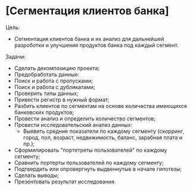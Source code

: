 # [Сегментация клиентов банка]

Цель:
- Сегментация клиентов банка и их анализ для дальнейшей разроботки и улучшения продуктов банка под каждый сегмент.

Задачи:
- Сделать декомпозицию проекта;
- Предобработать данные:
- Поиск и работа с пропусками;
- Поиск и работа с дубликатами;
- Проверить типы данных;
- Привести регистр в нужный формат;
- Разбить клиентов по сегментам на основе количества имеющихся банковских продуктов;
- Провести анализ и определить количество сегментов;
- Провести исследовательский анализ данных:
    - Выявить средние показатели по каждому сегменту (скорринг, город, пол, возраст, недвижимость, баланс, зарабная плата и пр.);
 - Сформилировать "портетреты пользователей" по каждому сегменту;
 - Сравнить портерты пользователей по каждому сегменту;
 - Подтвердить или опровергнуть выдвеннутые в начале гипотезы;
- Сделать выводы;
- Презентовать результат исследования.

